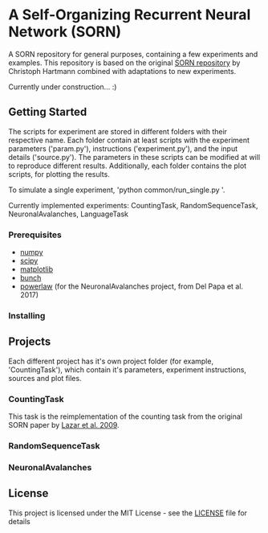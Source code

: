 # A Self-Organizing Recurrent Neural Network (SORN)
A SORN repository for general purposes, containing a few experiments and examples. This repository is based on the original [SORN repository](https://github.com/chrhartm/SORN) by Christoph Hartmann combined with adaptations to new experiments.  

Currently under construction... :)

## Getting Started

The scripts for experiment are stored in different folders with their respective name. Each folder contain at least scripts with the experiment parameters ('param.py'), instructions ('experiment.py'), and the input details ('source.py'). The parameters in these scripts can be modified at will to reproduce different results. Additionally, each folder contains the plot scripts, for plotting the results.

To simulate a single experiment, 'python common/run_single.py <ExperimentName>'.

Currently implemented experiments: CountingTask, RandomSequenceTask, NeuronalAvalanches, LanguageTask

### Prerequisites

* [numpy](http://www.numpy.org/)
* [scipy](https://www.scipy.org/)
* [matplotlib](https://matplotlib.org/)
* [bunch](https://pypi.python.org/pypi/bunch)
* [powerlaw](https://pypi.python.org/pypi/powerlaw) (for the NeuronalAvalanches project, from Del Papa et al. 2017)

### Installing

## Projects

Each different project has it's own project folder (for example, 'CountingTask'), which contain it's parameters, experiment instructions, sources and plot files.

### CountingTask

This task is the reimplementation of the counting task from the original SORN paper by [Lazar et al. 2009](http://journal.frontiersin.org/article/10.3389/neuro.10.023.2009/full).

### RandomSequenceTask

### NeuronalAvalanches

## License

This project is licensed under the MIT License - see the [LICENSE](LICENSE) file for details
